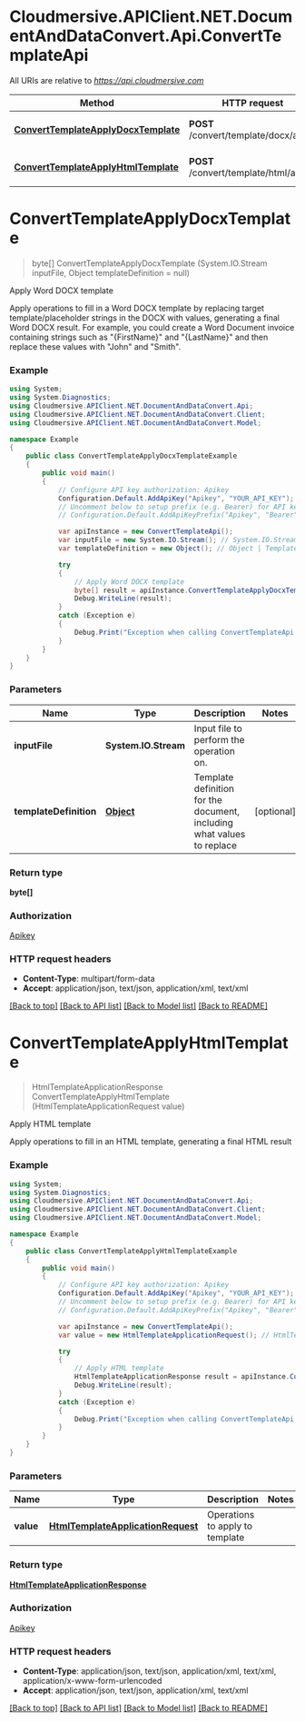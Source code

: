 # Cloudmersive.APIClient.NET.DocumentAndDataConvert.Api.ConvertTemplateApi

All URIs are relative to *https://api.cloudmersive.com*

Method | HTTP request | Description
------------- | ------------- | -------------
[**ConvertTemplateApplyDocxTemplate**](ConvertTemplateApi.md#converttemplateapplydocxtemplate) | **POST** /convert/template/docx/apply | Apply Word DOCX template
[**ConvertTemplateApplyHtmlTemplate**](ConvertTemplateApi.md#converttemplateapplyhtmltemplate) | **POST** /convert/template/html/apply | Apply HTML template


<a name="converttemplateapplydocxtemplate"></a>
# **ConvertTemplateApplyDocxTemplate**
> byte[] ConvertTemplateApplyDocxTemplate (System.IO.Stream inputFile, Object templateDefinition = null)

Apply Word DOCX template

Apply operations to fill in a Word DOCX template by replacing target template/placeholder strings in the DOCX with values, generating a final Word DOCX result.  For example, you could create a Word Document invoice containing strings such as \"{FirstName}\" and \"{LastName}\" and then replace these values with \"John\" and \"Smith\".

### Example
```csharp
using System;
using System.Diagnostics;
using Cloudmersive.APIClient.NET.DocumentAndDataConvert.Api;
using Cloudmersive.APIClient.NET.DocumentAndDataConvert.Client;
using Cloudmersive.APIClient.NET.DocumentAndDataConvert.Model;

namespace Example
{
    public class ConvertTemplateApplyDocxTemplateExample
    {
        public void main()
        {
            // Configure API key authorization: Apikey
            Configuration.Default.AddApiKey("Apikey", "YOUR_API_KEY");
            // Uncomment below to setup prefix (e.g. Bearer) for API key, if needed
            // Configuration.Default.AddApiKeyPrefix("Apikey", "Bearer");

            var apiInstance = new ConvertTemplateApi();
            var inputFile = new System.IO.Stream(); // System.IO.Stream | Input file to perform the operation on.
            var templateDefinition = new Object(); // Object | Template definition for the document, including what values to replace (optional) 

            try
            {
                // Apply Word DOCX template
                byte[] result = apiInstance.ConvertTemplateApplyDocxTemplate(inputFile, templateDefinition);
                Debug.WriteLine(result);
            }
            catch (Exception e)
            {
                Debug.Print("Exception when calling ConvertTemplateApi.ConvertTemplateApplyDocxTemplate: " + e.Message );
            }
        }
    }
}
```

### Parameters

Name | Type | Description  | Notes
------------- | ------------- | ------------- | -------------
 **inputFile** | **System.IO.Stream**| Input file to perform the operation on. | 
 **templateDefinition** | [**Object**](Object.md)| Template definition for the document, including what values to replace | [optional] 

### Return type

**byte[]**

### Authorization

[Apikey](../README.md#Apikey)

### HTTP request headers

 - **Content-Type**: multipart/form-data
 - **Accept**: application/json, text/json, application/xml, text/xml

[[Back to top]](#) [[Back to API list]](../README.md#documentation-for-api-endpoints) [[Back to Model list]](../README.md#documentation-for-models) [[Back to README]](../README.md)

<a name="converttemplateapplyhtmltemplate"></a>
# **ConvertTemplateApplyHtmlTemplate**
> HtmlTemplateApplicationResponse ConvertTemplateApplyHtmlTemplate (HtmlTemplateApplicationRequest value)

Apply HTML template

Apply operations to fill in an HTML template, generating a final HTML result

### Example
```csharp
using System;
using System.Diagnostics;
using Cloudmersive.APIClient.NET.DocumentAndDataConvert.Api;
using Cloudmersive.APIClient.NET.DocumentAndDataConvert.Client;
using Cloudmersive.APIClient.NET.DocumentAndDataConvert.Model;

namespace Example
{
    public class ConvertTemplateApplyHtmlTemplateExample
    {
        public void main()
        {
            // Configure API key authorization: Apikey
            Configuration.Default.AddApiKey("Apikey", "YOUR_API_KEY");
            // Uncomment below to setup prefix (e.g. Bearer) for API key, if needed
            // Configuration.Default.AddApiKeyPrefix("Apikey", "Bearer");

            var apiInstance = new ConvertTemplateApi();
            var value = new HtmlTemplateApplicationRequest(); // HtmlTemplateApplicationRequest | Operations to apply to template

            try
            {
                // Apply HTML template
                HtmlTemplateApplicationResponse result = apiInstance.ConvertTemplateApplyHtmlTemplate(value);
                Debug.WriteLine(result);
            }
            catch (Exception e)
            {
                Debug.Print("Exception when calling ConvertTemplateApi.ConvertTemplateApplyHtmlTemplate: " + e.Message );
            }
        }
    }
}
```

### Parameters

Name | Type | Description  | Notes
------------- | ------------- | ------------- | -------------
 **value** | [**HtmlTemplateApplicationRequest**](HtmlTemplateApplicationRequest.md)| Operations to apply to template | 

### Return type

[**HtmlTemplateApplicationResponse**](HtmlTemplateApplicationResponse.md)

### Authorization

[Apikey](../README.md#Apikey)

### HTTP request headers

 - **Content-Type**: application/json, text/json, application/xml, text/xml, application/x-www-form-urlencoded
 - **Accept**: application/json, text/json, application/xml, text/xml

[[Back to top]](#) [[Back to API list]](../README.md#documentation-for-api-endpoints) [[Back to Model list]](../README.md#documentation-for-models) [[Back to README]](../README.md)

